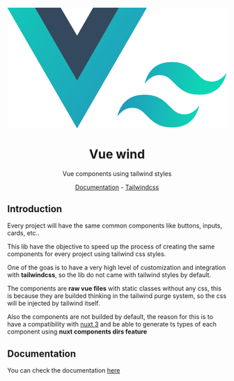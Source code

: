 <div align="center">

![vue-wind](/packages/docs/public/logo-full.svg)

# Vue wind

Vue components using tailwind styles

[Documentation](https://vue-wind.sidekick-coder.com) - [Tailwindcss](https://tailwindcss.com/)

</div>


## Introduction


Every project will have the same common components like buttons, inputs, cards, etc..

This lib have the objective to speed up the process of creating the same components for every project using tailwind css styles.

One of the goas is to have a very high level of customization and integration with **tailwindcss**, so the lib do not came with tailwind styles by default.

The components are **raw vue files** with static classes without any css, this is because they are builded thinking in the tailwind purge system, so the css will be injected by tailwind itself.

Also the components are not builded by default, the reason for this is to have a compatibility with [nuxt 3](https://v3.nuxtjs.org) and be able to generate ts types of each component using **nuxt components dirs feature**


## Documentation

You can check the documentation [here](https://vue-wind.sidekick-coder.com)




